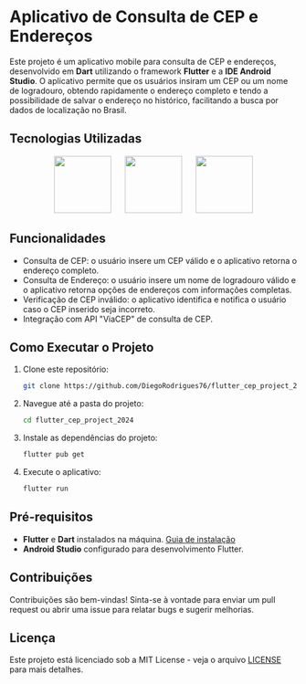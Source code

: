 # Aplicativo de Consulta de CEP e Endereços

Este projeto é um aplicativo mobile para consulta de CEP e endereços, desenvolvido em **Dart** utilizando o framework **Flutter** e a **IDE Android Studio**. O aplicativo permite que os usuários insiram um CEP ou um nome de logradouro, obtendo rapidamente o endereço completo e tendo a possibilidade de salvar o endereço no histórico, facilitando a busca por dados de localização no Brasil.

## Tecnologias Utilizadas

<p align="center">
  <img src="https://upload.wikimedia.org/wikipedia/commons/thumb/9/91/Dart-logo-icon.svg/2048px-Dart-logo-icon.svg.png" width="100px" style="margin-right: 20px;">
  <img src="https://seeklogo.com/images/F/flutter-logo-5086DD11C5-seeklogo.com.png" width="100px" style="margin-right: 20px;">
  <img src="https://seeklogo.com/images/A/android-studio-logo-1EE788C6EC-seeklogo.com.png" width="100px">
</p>

## Funcionalidades

- Consulta de CEP: o usuário insere um CEP válido e o aplicativo retorna o endereço completo.
- Consulta de Endereço: o usuário insere um nome de logradouro válido e o aplicativo retorna opções de endereços com informações completas.
- Verificação de CEP inválido: o aplicativo identifica e notifica o usuário caso o CEP inserido seja incorreto.
- Integração com API "ViaCEP" de consulta de CEP.

## Como Executar o Projeto

1. Clone este repositório:

    ```bash
    git clone https://github.com/DiegoRodrigues76/flutter_cep_project_2024.git
    ```

2. Navegue até a pasta do projeto:

    ```bash
    cd flutter_cep_project_2024
    ```

3. Instale as dependências do projeto:

    ```bash
    flutter pub get
    ```

4. Execute o aplicativo:

    ```bash
    flutter run
    ```

## Pré-requisitos

- **Flutter** e **Dart** instalados na máquina. [Guia de instalação](https://flutter.dev/docs/get-started/install)
- **Android Studio** configurado para desenvolvimento Flutter.

## Contribuições

Contribuições são bem-vindas! Sinta-se à vontade para enviar um pull request ou abrir uma issue para relatar bugs e sugerir melhorias.

## Licença

Este projeto está licenciado sob a MIT License - veja o arquivo [LICENSE](LICENSE) para mais detalhes.
